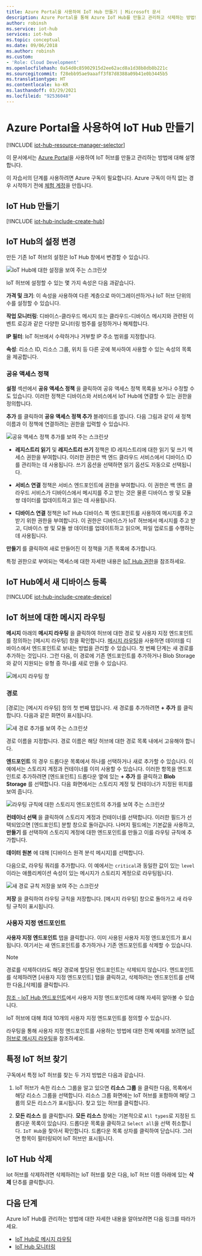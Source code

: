 ```yaml
---
title: Azure Portal을 사용하여 IoT Hub 만들기 | Microsoft 문서
description: Azure Portal을 통해 Azure IoT Hub를 만들고 관리하고 삭제하는 방법입니다. 가격 책정 계층, 보안, 배율 및 메시징 구성에 대한 정보가 포함됩니다.
author: robinsh
ms.service: iot-hub
services: iot-hub
ms.topic: conceptual
ms.date: 09/06/2018
ms.author: robinsh
ms.custom:
- 'Role: Cloud Development'
ms.openlocfilehash: 0a54d0c85902915d2ee62acd8a1d38b8db8b221c
ms.sourcegitcommit: f28ebb95ae9aaaff3f87d8388a09b41e0b3445b5
ms.translationtype: HT
ms.contentlocale: ko-KR
ms.lasthandoff: 03/29/2021
ms.locfileid: "92536048"
---
```

# <a name="create-an-iot-hub-using-the-azure-portal"></a>Azure Portal을 사용하여 IoT Hub 만들기

[!INCLUDE [iot-hub-resource-manager-selector](../../includes/iot-hub-resource-manager-selector.md)]

이 문서에서는 [Azure Portal](https://portal.azure.com)을 사용하여 IoT 허브를 만들고 관리하는 방법에 대해 설명합니다.

이 자습서의 단계를 사용하려면 Azure 구독이 필요합니다. Azure 구독이 아직 없는 경우 시작하기 전에 [체험 계정](https://azure.microsoft.com/free/?WT.mc_id=A261C142F)을 만듭니다.

## <a name="create-an-iot-hub"></a>IoT Hub 만들기

[!INCLUDE [iot-hub-include-create-hub](../../includes/iot-hub-include-create-hub.md)]

## <a name="change-the-settings-of-the-iot-hub"></a>IoT Hub의 설정 변경

만든 기존 IoT 허브의 설정은 IoT Hub 창에서 변경할 수 있습니다.

![IoT Hub에 대한 설정을 보여 주는 스크린샷](./media/iot-hub-create-through-portal/iot-hub-settings-panel.png)

IoT 허브에 설정할 수 있는 몇 가지 속성은 다음 과같습니다.

**가격 및 크기**: 이 속성을 사용하여 다른 계층으로 마이그레이션하거나 IoT 허브 단위의 수를 설정할 수 있습니다. 

**작업 모니터링**: 디바이스-클라우드 메시지 또는 클라우드-디바이스 메시지와 관련된 이벤트 로깅과 같은 다양한 모니터링 범주를 설정하거나 해제합니다.

**IP 필터**: IoT 허브에서 수락하거나 거부할 IP 주소 범위를 지정합니다.

**속성**: 리소스 ID, 리소스 그룹, 위치 등 다른 곳에 복사하여 사용할 수 있는 속성의 목록을 제공합니다.

### <a name="shared-access-policies"></a>공유 액세스 정책

**설정** 섹션에서 **공유 액세스 정책** 을 클릭하여 공유 액세스 정책 목록을 보거나 수정할 수도 있습니다. 이러한 정책은 디바이스와 서비스에서 IoT Hub에 연결할 수 있는 권한을 정의합니다. 

**추가** 를 클릭하여 **공유 액세스 정책 추가** 블레이드를 엽니다.  다음 그림과 같이 새 정책 이름과 이 정책에 연결하려는 권한을 입력할 수 있습니다.

![공유 액세스 정책 추가를 보여 주는 스크린샷](./media/iot-hub-create-through-portal/iot-hub-add-shared-access-policy.png)

* **레지스트리 읽기** 및 **레지스트리 쓰기** 정책은 ID 레지스트리에 대한 읽기 및 쓰기 액세스 권한을 부여합니다. 이러한 권한은 백 엔드 클라우드 서비스에서 디바이스 ID를 관리하는 데 사용됩니다. 쓰기 옵션을 선택하면 읽기 옵션도 자동으로 선택됩니다.

* **서비스 연결** 정책은 서비스 엔드포인트에 권한을 부여합니다. 이 권한은 백 엔드 클라우드 서비스가 디바이스에서 메시지를 주고 받는 것은 물론 디바이스 쌍 및 모듈 쌍 데이터를 업데이트하고 읽는 데 사용됩니다.

* **디바이스 연결** 정책은 IoT Hub 디바이스 쪽 엔드포인트를 사용하여 메시지를 주고받기 위한 권한을 부여합니다. 이 권한은 디바이스가 IoT 허브에서 메시지를 주고 받고, 디바이스 쌍 및 모듈 쌍 데이터를 업데이트하고 읽으며, 파일 업로드를 수행하는 데 사용됩니다.

**만들기** 를 클릭하여 새로 만들어진 이 정책을 기존 목록에 추가합니다.

특정 권한으로 부여되는 액세스에 대한 자세한 내용은 [IoT Hub 권한](./iot-hub-devguide-security.md#iot-hub-permissions)을 참조하세요.

## <a name="register-a-new-device-in-the-iot-hub"></a>IoT Hub에서 새 디바이스 등록

[!INCLUDE [iot-hub-include-create-device](../../includes/iot-hub-include-create-device.md)]

## <a name="message-routing-for-an-iot-hub"></a>IoT 허브에 대한 메시지 라우팅

**메시지** 아래의 **메시지 라우팅** 을 클릭하여 허브에 대한 경로 및 사용자 지정 엔드포인트를 정의하는 [메시지 라우팅] 창을 확인합니다. [메시지 라우팅](iot-hub-devguide-messages-d2c.md)을 사용하면 데이터를 디바이스에서 엔드포인트로 보내는 방법을 관리할 수 있습니다. 첫 번째 단계는 새 경로를 추가하는 것입니다. 그런 다음, 이 경로에 기존 엔드포인트를 추가하거나 Blob Storage와 같이 지원되는 유형 중 하나를 새로 만들 수 있습니다. 

![메시지 라우팅 창](./media/iot-hub-create-through-portal/iot-hub-message-routing.png)

### <a name="routes"></a>경로

[경로]는 [메시지 라우팅] 창의 첫 번째 탭입니다. 새 경로를 추가하려면 **+ 추가** 를 클릭합니다. 다음과 같은 화면이 표시됩니다. 

![새 경로 추가를 보여 주는 스크린샷](./media/iot-hub-create-through-portal/iot-hub-add-route-storage-endpoint.png)

경로 이름을 지정합니다. 경로 이름은 해당 허브에 대한 경로 목록 내에서 고유해야 합니다. 

**엔드포인트** 의 경우 드롭다운 목록에서 하나를 선택하거나 새로 추가할 수 있습니다. 이 예에서는 스토리지 계정과 컨테이너를 이미 사용할 수 있습니다. 이러한 항목을 엔드포인트로 추가하려면 [엔드포인트] 드롭다운 옆에 있는 **+ 추가** 를 클릭하고 **Blob Storage** 를 선택합니다. 다음 화면에서는 스토리지 계정 및 컨테이너가 지정된 위치를 보여 줍니다.

![라우팅 규칙에 대한 스토리지 엔드포인트의 추가를 보여 주는 스크린샷](./media/iot-hub-create-through-portal/iot-hub-routing-add-storage-endpoint.png)

**컨테이너 선택** 을 클릭하여 스토리지 계정과 컨테이너를 선택합니다. 이러한 필드가 선택되었으면 [엔드포인트] 분할 창으로 돌아갑니다. 나머지 필드에는 기본값을 사용하고, **만들기** 를 선택하여 스토리지 계정에 대한 엔드포인트를 만들고 이를 라우팅 규칙에 추가합니다.

**데이터 원본** 에 대해 [디바이스 원격 분석 메시지]를 선택합니다. 

다음으로, 라우팅 쿼리를 추가합니다. 이 예에서는 `critical`과 동일한 값이 있는 `level`이라는 애플리케이션 속성이 있는 메시지가 스토리지 계정으로 라우팅됩니다.

![새 경로 규칙 저장을 보여 주는 스크린샷](./media/iot-hub-create-through-portal/iot-hub-add-route.png)

**저장** 을 클릭하여 라우팅 규칙을 저장합니다. [메시지 라우팅] 창으로 돌아가고 새 라우팅 규칙이 표시됩니다.

### <a name="custom-endpoints"></a>사용자 지정 엔드포인트

**사용자 지정 엔드포인트** 탭을 클릭합니다. 이미 사용된 사용자 지정 엔드포인트가 표시됩니다. 여기서는 새 엔드포인트를 추가하거나 기존 엔드포인트를 삭제할 수 있습니다. 

> [!NOTE]
> 경로를 삭제하더라도 해당 경로에 할당된 엔드포인트는 삭제되지 않습니다. 엔드포인트를 삭제하려면 [사용자 지정 엔드포인트] 탭을 클릭하고, 삭제하려는 엔드포인트를 선택한 다음,[삭제]를 클릭합니다.
>

[참조 - IoT Hub 엔드포인트](iot-hub-devguide-endpoints.md)에서 사용자 지정 엔드포인트에 대해 자세히 알아볼 수 있습니다.

IoT 허브에 대해 최대 10개의 사용자 지정 엔드포인트를 정의할 수 있습니다. 

라우팅을 통해 사용자 지정 엔드포인트를 사용하는 방법에 대한 전체 예제를 보려면 [IoT 허브로 메시지 라우팅](tutorial-routing.md)을 참조하세요.

## <a name="find-a-specific-iot-hub"></a>특정 IoT 허브 찾기

구독에서 특정 IoT 허브를 찾는 두 가지 방법은 다음과 같습니다.

1. IoT 허브가 속한 리소스 그룹을 알고 있으면 **리소스 그룹** 을 클릭한 다음, 목록에서 해당 리소스 그룹을 선택합니다. 리소스 그룹 화면에는 IoT 허브를 포함하여 해당 그룹의 모든 리소스가 표시됩니다. 찾고 있는 허브를 클릭합니다.

2. **모든 리소스** 를 클릭합니다. **모든 리소스** 창에는 기본적으로 `All types`로 지정된 드롭다운 목록이 있습니다. 드롭다운 목록을 클릭하고 `Select all`을 선택 취소합니다. `IoT Hub`을 찾아서 확인합니다. 드롭다운 목록 상자를 클릭하여 닫습니다. 그러면 항목이 필터링되어 IoT 허브만 표시됩니다.

## <a name="delete-the-iot-hub"></a>IoT Hub 삭제

Iot 허브를 삭제하려면 삭제하려는 IoT 허브를 찾은 다음, IoT 허브 이름 아래에 있는 **삭제** 단추를 클릭합니다.

## <a name="next-steps"></a>다음 단계

Azure IoT Hub를 관리하는 방법에 대한 자세한 내용을 알아보려면 다음 링크를 따라가세요.

* [IoT Hub로 메시지 라우팅](tutorial-routing.md)
* [IoT Hub 모니터링](monitor-iot-hub.md)
